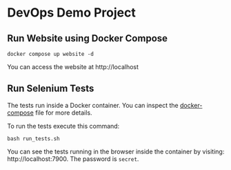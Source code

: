 # DevOps Demo Project

## Run Website using Docker Compose
```
docker compose up website -d
```

You can access the website at http://localhost

## Run Selenium Tests
The tests run inside a Docker container. You can inspect the [docker-compose](./docker-compose.yaml) file for more details.

To run the tests execute this command:
```
bash run_tests.sh
```

You can see the tests running in the browser inside the container by visiting: http://localhost:7900. The password is `secret`.

